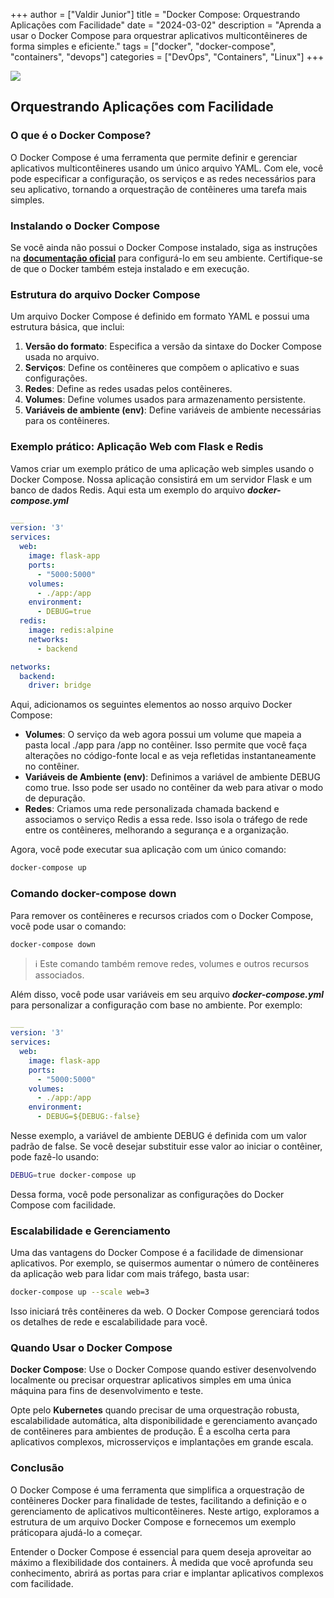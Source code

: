 +++
author = ["Valdir Junior"]
title = "Docker Compose: Orquestrando Aplicações com Facilidade"
date = "2024-03-02"
description = "Aprenda a usar o Docker Compose para orquestrar aplicativos multicontêineres de forma simples e eficiente."
tags = ["docker", "docker-compose", "containers", "devops"]
categories = ["DevOps", "Containers", "Linux"]
+++

![](https://media.licdn.com/dms/image/v2/D4E12AQHiC2c06YoG-w/article-cover_image-shrink_720_1280/article-cover_image-shrink_720_1280/0/1695363689934?e=1758758400&v=beta&t=0KQjIAC6Ne0CooOM3hdPZef5LxIA8Izgw1Q4PibU6fw)

## Orquestrando Aplicações com Facilidade

### O que é o Docker Compose?

O Docker Compose é uma ferramenta que permite definir e gerenciar aplicativos multicontêineres
usando um único arquivo YAML. Com ele, você pode especificar a configuração, os serviços e as redes
necessários para seu aplicativo, tornando a orquestração de contêineres uma tarefa mais simples.

### Instalando o Docker Compose

Se você ainda não possui o Docker Compose instalado, siga as instruções na
[**documentação oficial**](https://docs.docker.com/compose/install/) para configurá-lo em seu
ambiente. Certifique-se de que o Docker também esteja instalado e em execução.

### Estrutura do arquivo Docker Compose

Um arquivo Docker Compose é definido em formato YAML e possui uma estrutura básica, que inclui:

1. **Versão do formato**: Especifica a versão da sintaxe do Docker Compose usada no arquivo.
2. **Serviços**: Define os contêineres que compõem o aplicativo e suas configurações.
3. **Redes**: Define as redes usadas pelos contêineres.
4. **Volumes**: Define volumes usados para armazenamento persistente.
5. **Variáveis de ambiente (env)**: Define variáveis de ambiente necessárias para os contêineres.

### Exemplo prático: Aplicação Web com Flask e Redis

Vamos criar um exemplo prático de uma aplicação web simples usando o Docker Compose. Nossa aplicação
consistirá em um servidor Flask e um banco de dados Redis. Aqui esta um exemplo do arquivo
**_docker-compose.yml_**

```yaml
___
version: '3'
services:
  web:
    image: flask-app
    ports:
      - "5000:5000"
    volumes:
      - ./app:/app
    environment:
      - DEBUG=true
  redis:
    image: redis:alpine
    networks:
      - backend

networks:
  backend:
    driver: bridge
```

Aqui, adicionamos os seguintes elementos ao nosso arquivo Docker Compose:

- **Volumes**: O serviço da web agora possui um volume que mapeia a pasta local ./app para /app no
  contêiner. Isso permite que você faça alterações no código-fonte local e as veja refletidas
  instantaneamente no contêiner.
- **Variáveis de Ambiente (env)**: Definimos a variável de ambiente DEBUG como true. Isso pode ser
  usado no contêiner da web para ativar o modo de depuração.
- **Redes**: Criamos uma rede personalizada chamada backend e associamos o serviço Redis a essa
  rede. Isso isola o tráfego de rede entre os contêineres, melhorando a segurança e a organização.

Agora, você pode executar sua aplicação com um único comando:

```zsh
docker-compose up
```

### Comando docker-compose down

Para remover os contêineres e recursos criados com o Docker Compose, você pode usar o comando:

```zsh
docker-compose down
```

> ℹ️ Este comando também remove redes, volumes e outros recursos associados.

Além disso, você pode usar variáveis em seu arquivo **_docker-compose.yml_** para personalizar a
configuração com base no ambiente. Por exemplo:

```yaml
___
version: '3'
services:
  web:
    image: flask-app
    ports:
      - "5000:5000"
    volumes:
      - ./app:/app
    environment:
      - DEBUG=${DEBUG:-false}
```

Nesse exemplo, a variável de ambiente DEBUG é definida com um valor padrão de false. Se você desejar
substituir esse valor ao iniciar o contêiner, pode fazê-lo usando:

```zsh
DEBUG=true docker-compose up
```

Dessa forma, você pode personalizar as configurações do Docker Compose com facilidade.

### Escalabilidade e Gerenciamento

Uma das vantagens do Docker Compose é a facilidade de dimensionar aplicativos. Por exemplo, se
quisermos aumentar o número de contêineres da aplicação web para lidar com mais tráfego, basta usar:

```zsh
docker-compose up --scale web=3
```

Isso iniciará três contêineres da web. O Docker Compose gerenciará todos os detalhes de rede e
escalabilidade para você.

### Quando Usar o Docker Compose

**Docker Compose**: Use o Docker Compose quando estiver desenvolvendo localmente ou precisar
orquestrar aplicativos simples em uma única máquina para fins de desenvolvimento e teste.

Opte pelo **Kubernetes** quando precisar de uma orquestração robusta, escalabilidade automática,
alta disponibilidade e gerenciamento avançado de contêineres para ambientes de produção. É a escolha
certa para aplicativos complexos, microsserviços e implantações em grande escala.

### Conclusão

O Docker Compose é uma ferramenta que simplifica a orquestração de contêineres Docker para
finalidade de testes, facilitando a definição e o gerenciamento de aplicativos multicontêineres.
Neste artigo, exploramos a estrutura de um arquivo Docker Compose e fornecemos um exemplo
práticopara ajudá-lo a começar.

Entender o Docker Compose é essencial para quem deseja aproveitar ao máximo a flexibilidade dos
containers. À medida que você aprofunda seu conhecimento, abrirá as portas para criar e implantar
aplicativos complexos com facilidade.
